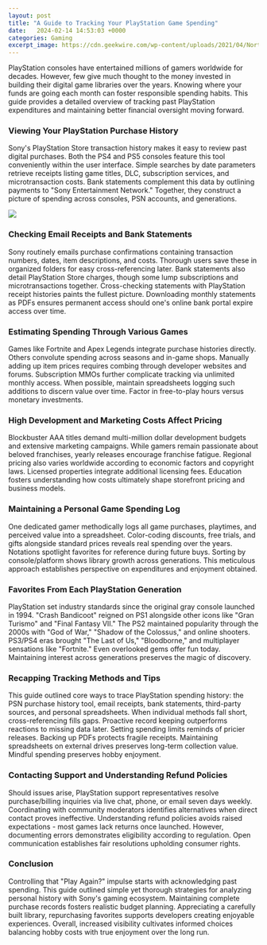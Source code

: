 ```yaml
---
layout: post
title: "A Guide to Tracking Your PlayStation Game Spending"
date:   2024-02-14 14:53:03 +0000
categories: Gaming
excerpt_image: https://cdn.geekwire.com/wp-content/uploads/2021/04/North-American-consumer-spending-2020-2021.jpg
---
```


PlayStation consoles have entertained millions of gamers worldwide for decades. However, few give much thought to the money invested in building their digital game libraries over the years. Knowing where your funds are going each month can foster responsible spending habits. This guide provides a detailed overview of tracking past PlayStation expenditures and maintaining better financial oversight moving forward.
### Viewing Your PlayStation Purchase History
Sony's PlayStation Store transaction history makes it easy to review past digital purchases. Both the PS4 and PS5 consoles feature this tool conveniently within the user interface. Simple searches by date parameters retrieve receipts listing game titles, DLC, subscription services, and microtransaction costs. Bank statements complement this data by outlining payments to "Sony Entertainment Network." Together, they construct a picture of spending across consoles, PSN accounts, and generations.

![](https://cdn.geekwire.com/wp-content/uploads/2021/04/North-American-consumer-spending-2020-2021.jpg)
### Checking Email Receipts and Bank Statements 
Sony routinely emails purchase confirmations containing transaction numbers, dates, item descriptions, and costs. Thorough users save these in organized folders for easy cross-referencing later. Bank statements also detail PlayStation Store charges, though some lump subscriptions and microtransactions together. Cross-checking statements with PlayStation receipt histories paints the fullest picture. Downloading monthly statements as PDFs ensures permanent access should one's online bank portal expire access over time.  
### Estimating Spending Through Various Games
Games like Fortnite and Apex Legends integrate purchase histories directly. Others convolute spending across seasons and in-game shops. Manually adding up item prices requires combing through developer websites and forums. Subscription MMOs further complicate tracking via unlimited monthly access. When possible, maintain spreadsheets logging such additions to discern value over time. Factor in free-to-play hours versus monetary investments.
### High Development and Marketing Costs Affect Pricing
Blockbuster AAA titles demand multi-million dollar development budgets and extensive marketing campaigns. While gamers remain passionate about beloved franchises, yearly releases encourage franchise fatigue. Regional pricing also varies worldwide according to economic factors and copyright laws. Licensed properties integrate additional licensing fees. Education fosters understanding how costs ultimately shape storefront pricing and business models. 
### Maintaining a Personal Game Spending Log
One dedicated gamer methodically logs all game purchases, playtimes, and perceived value into a spreadsheet. Color-coding discounts, free trials, and gifts alongside standard prices reveals real spending over the years. Notations spotlight favorites for reference during future buys. Sorting by console/platform shows library growth across generations. This meticulous approach establishes perspective on expenditures and enjoyment obtained.
### Favorites From Each PlayStation Generation
PlayStation set industry standards since the original gray console launched in 1994. "Crash Bandicoot" reigned on PS1 alongside other icons like "Gran Turismo" and "Final Fantasy VII." The PS2 maintained popularity through the 2000s with "God of War," "Shadow of the Colossus," and online shooters. PS3/PS4 eras brought "The Last of Us," "Bloodborne," and multiplayer sensations like "Fortnite." Even overlooked gems offer fun today. Maintaining interest across generations preserves the magic of discovery.
### Recapping Tracking Methods and Tips
This guide outlined core ways to trace PlayStation spending history: the PSN purchase history tool, email receipts, bank statements, third-party sources, and personal spreadsheets. When individual methods fall short, cross-referencing fills gaps. Proactive record keeping outperforms reactions to missing data later. Setting spending limits reminds of pricier releases. Backing up PDFs protects fragile receipts. Maintaining spreadsheets on external drives preserves long-term collection value. Mindful spending preserves hobby enjoyment.
### Contacting Support and Understanding Refund Policies
Should issues arise, PlayStation support representatives resolve purchase/billing inquiries via live chat, phone, or email seven days weekly. Coordinating with community moderators identifies alternatives when direct contact proves ineffective. Understanding refund policies avoids raised expectations - most games lack returns once launched. However, documenting errors demonstrates eligibility according to regulation. Open communication establishes fair resolutions upholding consumer rights. 
### Conclusion 
Controlling that "Play Again?" impulse starts with acknowledging past spending. This guide outlined simple yet thorough strategies for analyzing personal history with Sony's gaming ecosystem. Maintaining complete purchase records fosters realistic budget planning. Appreciating a carefully built library, repurchasing favorites supports developers creating enjoyable experiences. Overall, increased visibility cultivates informed choices balancing hobby costs with true enjoyment over the long run.